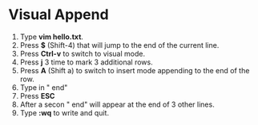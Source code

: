 # Visual Append


1. Type **vim hello.txt**.
1. Press **$** (Shift-4) that will jump to the end of the current line.
1. Press **Ctrl-v** to switch to visual mode.
1. Press **j** 3 time to mark 3 additional rows.
1. Press **A** (Shift a) to switch to insert mode appending to the end of the row.
1. Type in " end"
1. Press **ESC**
1. After a secon " end" will appear at the end of 3 other lines.
1. Type **:wq** to write and quit.



